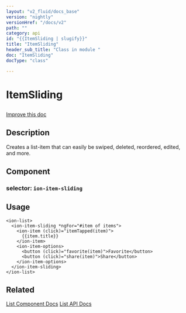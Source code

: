```yaml
---
layout: "v2_fluid/docs_base"
version: "nightly"
versionHref: "/docs/v2"
path: ""
category: api
id: "{{ItemSliding | slugify}}"
title: "ItemSliding"
header_sub_title: "Class in module "
doc: "ItemSliding"
docType: "class"

---
```










<h1 class="api-title">


ItemSliding






</h1>

<a class="improve-v2-docs" href='http://github.com/driftyco/ionic2/edit/master/ionic/components/item/item-sliding.ts#L2'>
Improve this doc
</a> 






<!-- description -->
<h2>Description</h2>

<p>Creates a list-item that can easily be swiped, deleted, reordered, edited, and more.</p>


<h2>Component</h2>
<h3>selector: <code>ion-item-sliding</code></h3>
<!-- @usage tag -->

<h2>Usage</h2>

<pre><code class="lang-html">&lt;ion-list&gt;
  &lt;ion-item-sliding *ngFor=&quot;#item of items&quot;&gt;
    &lt;ion-item (click)=&quot;itemTapped(item)&quot;&gt;
      {{item.title}}
    &lt;/ion-item&gt;
    &lt;ion-item-options&gt;
      &lt;button (click)=&quot;favorite(item)&quot;&gt;Favorite&lt;/button&gt;
      &lt;button (click)=&quot;share(item)&quot;&gt;Share&lt;/button&gt;
    &lt;/ion-item-options&gt;
  &lt;/ion-item-sliding&gt;
&lt;/ion-list&gt;
</code></pre>




<!-- @property tags -->


<!-- methods on the class --><!-- related link -->

<h2>Related</h2>

<a href='/docs/v2/components#lists'>List Component Docs</a>
<a href='../../list/List'>List API Docs</a><!-- end content block -->


<!-- end body block -->

